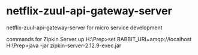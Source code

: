 # netflix-zuul-api-gateway-server
netflix-zuul-api-gateway-server for micro service development

commands for Zipkin Server up
H:\Prep>set RABBIT_URI=amqp://localhost
H:\Prep>java -jar zipkin-server-2.12.9-exec.jar
